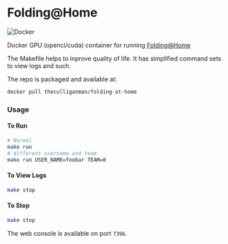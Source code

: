 # Folding@Home

![Docker](https://github.com/TheCulliganMan/folding-at-home/workflows/Docker/badge.svg)

Docker GPU (opencl/cuda) container for running [Folding@Home](http://folding.stanford.edu/)

The Makefile helps to inprove quality of life.  It has simplified command sets to view logs and such.

The repo is packaged and available at:

```bash
docker pull theculliganman/folding-at-home
```

### Usage

#### To Run 
```bash
# Normal
make run
# different username and team
make run USER_NAME=foobar TEAM=0
```
#### To View Logs
```bash
make stop
```
#### To Stop
```bash
make stop
```

The web console is available on port `7396`.
